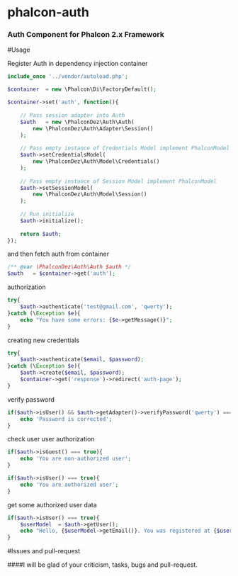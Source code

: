 # phalcon-auth
### Auth Component for Phalcon 2.x Framework

#Usage

Register Auth in dependency injection container

```php
include_once '../vendor/autoload.php';

$container  = new \Phalcon\Di\FactoryDefault();

$container->set('auth', function(){
    
    // Pass session adapter into Auth
    $auth   = new \PhalconDez\Auth\Auth(
        new \PhalconDez\Auth\Adapter\Session()
    );
    
    // Pass empty instance of Credentials Model implement PhalconModel
    $auth->setCredentialsModel(
        new \PhalconDez\Auth\Model\Credentials()
    );
    
    // Pass empty instance of Session Model implement PhalconModel
    $auth->setSessionModel(
        new \PhalconDez\Auth\Model\Session()
    );
    
    // Run initialize
    $auth->initialize();
    
    return $auth;
});
```

and then fetch auth from container

```php
/** @var \PhalconDez\Auth\Auth $auth */
$auth   = $container->get('auth');
```

authorization

```php
try{
    $auth->authenticate('test@gmail.com', 'qwerty');
}catch (\Exception $e){
    echo "You have some errors: {$e->getMessage()}";
}
```

creating new credentials

```php
try{
    $auth->authenticate($email, $password);
}catch (\Exception $e){
    $auth->create($email, $password);
    $container->get('response')->redirect('auth-page');
}
```

verify password

```php
if($auth->isUser() && $auth->getAdapter()->verifyPassword('qwerty') === true){
    echo 'Password is corrected';
}
```

check user user authorization

```php
if($auth->isGuest() === true){
    echo 'You are non-authorized user';
}

if($auth->isUser() === true){
    echo 'You are authorized user';
}
```

get some authorized user data

```php
if($auth->isUser() === true){
    $userModel  = $auth->getUser();
    echo "Hello, {$userModel->getEmail()}. You was registered at {$userModel->getCreatedAt()}";
}
```

#Issues and pull-request

####I will be glad of your criticism, tasks, bugs and pull-request.